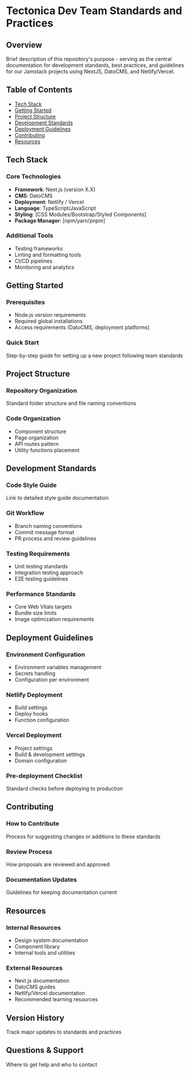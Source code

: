 # Tectonica Dev Team Standards and Practices

## Overview
Brief description of this repository's purpose - serving as the central documentation for development standards, best practices, and guidelines for our Jamstack projects using NextJS, DatoCMS, and Netlify/Vercel.

## Table of Contents
- [Tech Stack](#tech-stack)
- [Getting Started](#getting-started)
- [Project Structure](#project-structure)
- [Development Standards](#development-standards)
- [Deployment Guidelines](#deployment-guidelines)
- [Contributing](#contributing)
- [Resources](#resources)

## Tech Stack

### Core Technologies
- **Framework**: Next.js (version X.X)
- **CMS**: DatoCMS
- **Deployment**: Netlify / Vercel
- **Language**: TypeScript/JavaScript
- **Styling**: [CSS Modules/Bootstrap/Styled Components]
- **Package Manager**: [npm/yarn/pnpm]

### Additional Tools
- Testing frameworks
- Linting and formatting tools
- CI/CD pipelines
- Monitoring and analytics

## Getting Started

### Prerequisites
- Node.js version requirements
- Required global installations
- Access requirements (DatoCMS, deployment platforms)

### Quick Start
Step-by-step guide for setting up a new project following team standards

## Project Structure

### Repository Organization
Standard folder structure and file naming conventions

### Code Organization
- Component structure
- Page organization
- API routes pattern
- Utility functions placement

## Development Standards

### Code Style Guide
Link to detailed style guide documentation

### Git Workflow
- Branch naming conventions
- Commit message format
- PR process and review guidelines

### Testing Requirements
- Unit testing standards
- Integration testing approach
- E2E testing guidelines

### Performance Standards
- Core Web Vitals targets
- Bundle size limits
- Image optimization requirements

## Deployment Guidelines

### Environment Configuration
- Environment variables management
- Secrets handling
- Configuration per environment

### Netlify Deployment
- Build settings
- Deploy hooks
- Function configuration

### Vercel Deployment
- Project settings
- Build & development settings
- Domain configuration

### Pre-deployment Checklist
Standard checks before deploying to production

## Contributing

### How to Contribute
Process for suggesting changes or additions to these standards

### Review Process
How proposals are reviewed and approved

### Documentation Updates
Guidelines for keeping documentation current

## Resources

### Internal Resources
- Design system documentation
- Component library
- Internal tools and utilities

### External Resources
- Next.js documentation
- DatoCMS guides
- Netlify/Vercel documentation
- Recommended learning resources

## Version History
Track major updates to standards and practices

## Questions & Support
Where to get help and who to contact
